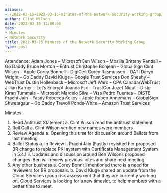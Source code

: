 ```yaml
---
aliases:
- /2022-03-15-2022-03-15-minutes-of-the-network-security-working-group/
author: Clint Wilson
date: 2022-03-15 12:00:00
tags:
- Minutes
- Network Security
title: 2022-03-15 Minutes of the Network Security Working Group
type: post
---
```


Attendance:
Adam Jones – Microsoft
Ben Wilson – Mozilla
Brittany Randall – Go Daddy
Bruce Morton – Entrust
Christophe Bonjean – GlobalSign
Clint Wilson – Apple
Corey Bonnell – DigiCert
Corey Rasmussen – OATI
Daryn Wright – Go Daddy
David Kluge – Google Trust Services
Don Sheehy – WebTrust
Dustin Hollenback – Microsoft
Jeff Ward – CPA Canada/WebTrust
Jillian Karner – Let’s Encrypt
Joanna Fox – TrustCor
Jozef Nigut – Disig
Kiran Tummala – Microsoft
Marcelo Silva – Visa
Pedro Fuentes – OISTE
Prachi Jain – Fastly
Rebecca Kelley – Apple
Ruben Annemans – GlobalSign
Shwetagaur – Go Daddy
Trevoli Ponds-White – Amazon Trust Services

Minutes:

1. Read Antitrust Statement
   a. Clint Wilson read the antitrust statement
1. Roll Call
   a. Clint Wilson verified new names were members
1. Review Agenda
   a. Opening this time for discussion around Ballots from last meeting
1. Ballot Status
   a. In Review
   i. Prachi Jain (Fastly) revisited her proposed BR change to replace PKI system with Certificate Management System in 5.4.1
   ii. Updates and discussion around Ben Wilsons proposed changes. Ben will review previous notes and share next meeting.
1. Any other business
   a. Corey Bonnell mentioned there is a need for reviewers for BR proposals.
   b. David Kluge shared an update from the Cloud Services group risk assessment that they are currently working on. Cloud Services is looking for a new timeslot, to help members with a better time to meet.